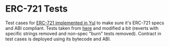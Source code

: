 # ERC-721 Tests

Test cases for [ERC-721 implemented in Yul](https://github.com/humayunj/NFT-contract-the-hard-way) to make sure it's ERC-721 specs and ABI compliant. Tests taken from [here](https://github.com/nibbstack/erc721/blob/master/src/tests/tokens/nf-token.js) and modified a bit (reverts with specific strings removed and non-spec "burn" tests removed). Contract in test cases is deployed using its bytecode and ABI.
